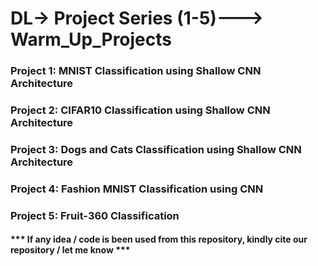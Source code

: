 # DL-> Project Series (1-5)---> Warm_Up_Projects

### Project 1: MNIST Classification using Shallow CNN Architecture

### Project 2: CIFAR10 Classification using Shallow CNN Architecture

### Project 3: Dogs and Cats Classification using Shallow CNN Architecture

### Project 4: Fashion MNIST Classification using CNN

### Project 5: Fruit-360 Classification




#### *** If any idea / code is been used from this repository, kindly cite our repository / let me know ***

